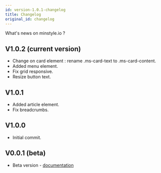 ```yaml
---
id: version-1.0.1-changelog
title: Changelog
original_id: changelog
---
```


What's news on minstyle.io ?

## V1.0.2 (current version)
* Change on card element : rename .ms-card-text to .ms-card-content.
* Added menu element.
* Fix grid responsive.
* Resize button text.

## V1.0.1
* Added article element.
* Fix breadcrumbs.

## V1.0.0
* Initial commit.


## V0.0.1 (beta)
* Beta version - [documentation](https://v0.minstyle.io)